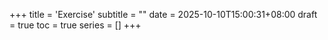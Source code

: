 +++
title = 'Exercise'
subtitle = ""
date = 2025-10-10T15:00:31+08:00
draft = true
toc = true
series = []
+++
